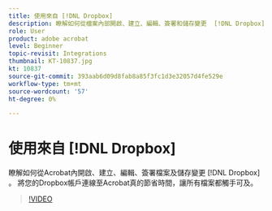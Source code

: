 ```yaml
---
title: 使用來自 [!DNL Dropbox]
description: 瞭解如何從檔案內部開啟、建立、編輯、簽署和儲存變更  [!DNL Dropbox]  Acrobat
role: User
product: adobe acrobat
level: Beginner
topic-revisit: Integrations
thumbnail: KT-10837.jpg
kt: 10837
source-git-commit: 393aab6d09d8fab8a85f3fc1d3e32057d4fe529e
workflow-type: tm+mt
source-wordcount: '57'
ht-degree: 0%

---
```


# 使用來自 [!DNL Dropbox]

瞭解如何從Acrobat內開啟、建立、編輯、簽署檔案及儲存變更 [!DNL Dropbox] 。 將您的Dropbox帳戶連線至Acrobat真的節省時間，讓所有檔案都觸手可及。

>[!VIDEO](https://video.tv.adobe.com/v/3409411?hidetitle=true)
